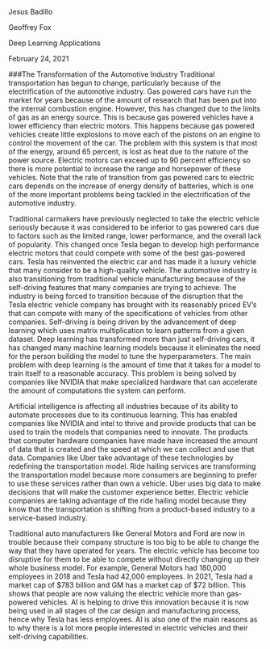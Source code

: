 Jesus Badillo

Geoffrey Fox

Deep Learning Applications

February 24, 2021

###The Transformation of the Automotive Industry
Traditional transportation has begun to change, particularly because of the electrification of the automotive industry. Gas powered cars have run the market for years because of the amount of research that has been put into the internal combustion engine. However, this has changed due to the limits of gas as an energy source. This is because gas powered vehicles have a lower efficiency than electric motors. This happens because gas powered vehicles create little explosions to move each of the pistons on an engine to control the movement of the car. The problem with this system is that most of the energy, around 65 percent, is lost as heat due to the nature of the power source. Electric motors can exceed up to 90 percent efficiency so there is more potential to increase the range and horsepower of these vehicles. Note that the rate of transition from gas powered cars to electric cars depends on the increase of energy density of batteries, which is one of the more important problems being tackled in the electrification of the automotive industry. 

Traditional carmakers have previously neglected to take the electric vehicle seriously because it was considered to be inferior to gas powered cars due to factors such as the limited range, lower performance, and the overall lack of popularity. This changed once Tesla began to develop high performance electric motors that could compete with some of the best gas-powered cars. Tesla has reinvented the electric car and has made it a luxury vehicle that many consider to be a high-quality vehicle. The automotive industry is also transitioning from traditional vehicle manufacturing because of the self-driving features that many companies are trying to achieve. The industry is being forced to transition because of the disruption that the Tesla electric vehicle company has brought with its reasonably priced EV’s that can compete with many of the specifications of vehicles from other companies. Self-driving is being driven by the advancement of deep learning which uses matrix multiplication to learn patterns from a given dataset. Deep learning has transformed more than just self-driving cars, it has changed many machine learning models because it eliminates the need for the person building the model to tune the hyperparameters. The main problem with deep learning is the amount of time that it takes for a model to train itself to a reasonable accuracy. This problem is being solved by companies like NVIDIA that make specialized hardware that can accelerate the amount of computations the system can perform.

Artificial intelligence is affecting all industries because of its ability to automate processes due to its continuous learning. This has enabled companies like NVIDIA and intel to thrive and provide products that can be used to train the models that companies need to innovate. The products that computer hardware companies have made have increased the amount of data that is created and the speed at which we can collect and use that data.  Companies like Uber take advantage of these technologies by redefining the transportation model. Ride hailing services are transforming the transportation model because more consumers are beginning to prefer to use these services rather than own a vehicle. Uber uses big data to make decisions that will make the customer experience better. Electric vehicle companies are taking advantage of the ride hailing model because they know that the transportation is shifting from a product-based industry to a service-based industry.

Traditional auto manufacturers like General Motors and Ford are now in trouble because their company structure is too big to be able to change the way that they have operated for years. The electric vehicle has become too disruptive for them to be able to compete without directly changing up their whole business model. For example, General Motors had 180,000 employees in 2018 and Tesla had 42,000 employees. In 2021, Tesla had a market cap of $783 billion and GM has a market cap of $72 billion. This shows that people are now valuing the electric vehicle more than gas-powered vehicles. AI is helping to drive this innovation because it is now being used in all stages of the car design and manufacturing process, hence why Tesla has less employees. AI is also one of the main reasons as to why there is a lot more people interested in electric vehicles and their self-driving capabilities.
